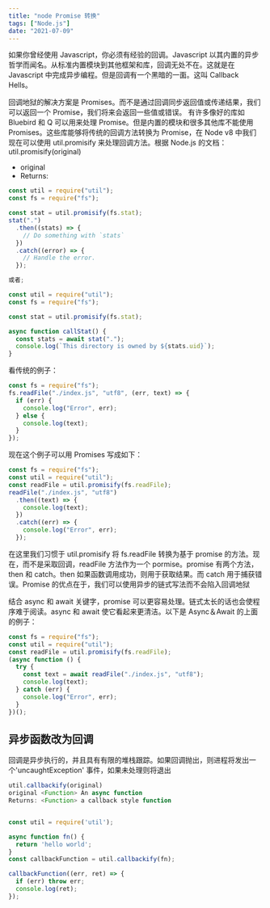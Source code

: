 ```yaml
---
title: "node Promise 转换"
tags: ["Node.js"]
date: "2021-07-09"
---
```


如果你曾经使用 Javascript，你必须有经验的回调。Javascript 以其内置的异步哲学而闻名。从标准内置模块到其他框架和库，回调无处不在。这就是在 Javascript 中完成异步编程。但是回调有一个黑暗的一面。这叫 Callback Hells。

回调地狱的解决方案是 Promises。而不是通过回调同步返回值或传递结果，我们可以返回一个 Promise，我们将来会返回一些值或错误。 有许多像好的库如 Bluebird 和 Q 可以用来处理 Promise。但是内置的模块和很多其他库不能使用 Promises。这些库能够将传统的回调方法转换为 Promise，在 Node v8 中我们现在可以使用 util.promisify 来处理回调方法。根据 Node.js 的文档：
util.promisify(original)

- original <Function>
- Returns: <Function>

```js
const util = require("util");
const fs = require("fs");

const stat = util.promisify(fs.stat);
stat(".")
  .then((stats) => {
    // Do something with `stats`
  })
  .catch((error) => {
    // Handle the error.
  });

或者;

const util = require("util");
const fs = require("fs");

const stat = util.promisify(fs.stat);

async function callStat() {
  const stats = await stat(".");
  console.log(`This directory is owned by ${stats.uid}`);
}
```

看传统的例子：

```js
const fs = require("fs");
fs.readFile("./index.js", "utf8", (err, text) => {
  if (err) {
    console.log("Error", err);
  } else {
    console.log(text);
  }
});
```

现在这个例子可以用 Promises 写成如下：

```js
const fs = require("fs");
const util = require("util");
const readFile = util.promisify(fs.readFile);
readFile("./index.js", "utf8")
  .then((text) => {
    console.log(text);
  })
  .catch((err) => {
    console.log("Error", err);
  });
```

在这里我们习惯于 util.promisify 将 fs.readFile 转换为基于 promise 的方法。现在，而不是采取回调，readFile 方法作为一个 pormise。promise 有两个方法，then 和 catch。then 如果函数调用成功，则用于获取结果。而 catch 用于捕获错误。Promise 的优点在于，我们可以使用异步的链式写法而不会陷入回调地狱

结合 async 和 await 关键字，promise 可以更容易处理。链式太长的话也会使程序难于阅读。async 和 await 使它看起来更清洁。以下是 Async＆Await 的上面的例子：

```js
const fs = require("fs");
const util = require("util");
const readFile = util.promisify(fs.readFile);
(async function () {
  try {
    const text = await readFile("./index.js", "utf8");
    console.log(text);
  } catch (err) {
    console.log("Error", err);
  }
})();
```

## 异步函数改为回调

回调是异步执行的，并且具有有限的堆栈跟踪。如果回调抛出，则进程将发出一个'uncaughtException' 事件，如果未处理则将退出

```js
util.callbackify(original)
original <Function> An async function
Returns: <Function> a callback style function


const util = require('util');

async function fn() {
  return 'hello world';
}
const callbackFunction = util.callbackify(fn);

callbackFunction((err, ret) => {
  if (err) throw err;
  console.log(ret);
});
```
